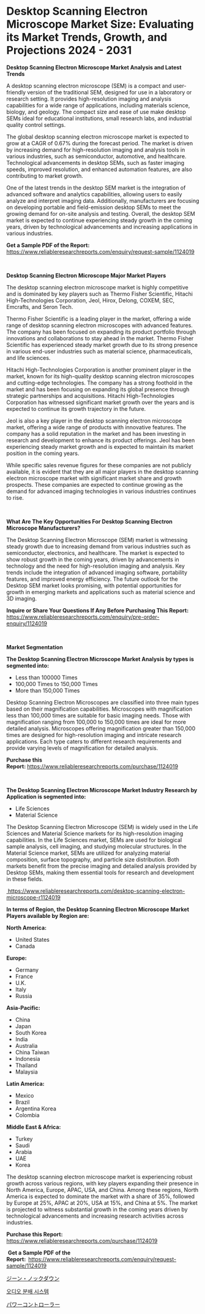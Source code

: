 <p><h1>Desktop Scanning Electron Microscope Market Size: Evaluating its Market Trends, Growth, and Projections 2024 - 2031</h1></p><p><strong>Desktop Scanning Electron Microscope Market Analysis and Latest Trends</strong></p>
<p><p>A desktop scanning electron microscope (SEM) is a compact and user-friendly version of the traditional SEM, designed for use in a laboratory or research setting. It provides high-resolution imaging and analysis capabilities for a wide range of applications, including materials science, biology, and geology. The compact size and ease of use make desktop SEMs ideal for educational institutions, small research labs, and industrial quality control settings.</p><p>The global desktop scanning electron microscope market is expected to grow at a CAGR of 0.67% during the forecast period. The market is driven by increasing demand for high-resolution imaging and analysis tools in various industries, such as semiconductor, automotive, and healthcare. Technological advancements in desktop SEMs, such as faster imaging speeds, improved resolution, and enhanced automation features, are also contributing to market growth.</p><p>One of the latest trends in the desktop SEM market is the integration of advanced software and analytics capabilities, allowing users to easily analyze and interpret imaging data. Additionally, manufacturers are focusing on developing portable and field-emission desktop SEMs to meet the growing demand for on-site analysis and testing. Overall, the desktop SEM market is expected to continue experiencing steady growth in the coming years, driven by technological advancements and increasing applications in various industries.</p></p>
<p><strong>Get a Sample PDF of the Report:&nbsp;</strong> <a href="https://www.reliableresearchreports.com/enquiry/request-sample/1124019">https://www.reliableresearchreports.com/enquiry/request-sample/1124019</a></p>
<p>&nbsp;</p>
<p><strong>Desktop Scanning Electron Microscope Major Market Players</strong></p>
<p><p>The desktop scanning electron microscope market is highly competitive and is dominated by key players such as Thermo Fisher Scientific, Hitachi High-Technologies Corporation, Jeol, Hirox, Delong, COXEM, SEC, Emcrafts, and Seron Tech.</p><p>Thermo Fisher Scientific is a leading player in the market, offering a wide range of desktop scanning electron microscopes with advanced features. The company has been focused on expanding its product portfolio through innovations and collaborations to stay ahead in the market. Thermo Fisher Scientific has experienced steady market growth due to its strong presence in various end-user industries such as material science, pharmaceuticals, and life sciences.</p><p>Hitachi High-Technologies Corporation is another prominent player in the market, known for its high-quality desktop scanning electron microscopes and cutting-edge technologies. The company has a strong foothold in the market and has been focusing on expanding its global presence through strategic partnerships and acquisitions. Hitachi High-Technologies Corporation has witnessed significant market growth over the years and is expected to continue its growth trajectory in the future.</p><p>Jeol is also a key player in the desktop scanning electron microscope market, offering a wide range of products with innovative features. The company has a solid reputation in the market and has been investing in research and development to enhance its product offerings. Jeol has been experiencing steady market growth and is expected to maintain its market position in the coming years.</p><p>While specific sales revenue figures for these companies are not publicly available, it is evident that they are all major players in the desktop scanning electron microscope market with significant market share and growth prospects. These companies are expected to continue growing as the demand for advanced imaging technologies in various industries continues to rise.</p></p>
<p>&nbsp;</p>
<p><strong>What Are The Key Opportunities For Desktop Scanning Electron Microscope Manufacturers?</strong></p>
<p><p>The Desktop Scanning Electron Microscope (SEM) market is witnessing steady growth due to increasing demand from various industries such as semiconductor, electronics, and healthcare. The market is expected to show robust growth in the coming years, driven by advancements in technology and the need for high-resolution imaging and analysis. Key trends include the integration of advanced imaging software, portability features, and improved energy efficiency. The future outlook for the Desktop SEM market looks promising, with potential opportunities for growth in emerging markets and applications such as material science and 3D imaging.</p></p>
<p><strong>Inquire or Share Your Questions If Any Before Purchasing This Report:</strong> <a href="https://www.reliableresearchreports.com/enquiry/pre-order-enquiry/1124019">https://www.reliableresearchreports.com/enquiry/pre-order-enquiry/1124019</a></p>
<p>&nbsp;</p>
<p><strong>Market Segmentation</strong></p>
<p><strong>The Desktop Scanning Electron Microscope Market Analysis by types is segmented into:</strong></p>
<p><ul><li>Less than 100000 Times</li><li>100,000 Times to 150,000 Times</li><li>More than 150,000 Times</li></ul></p>
<p><p>Desktop Scanning Electron Microscopes are classified into three main types based on their magnification capabilities. Microscopes with magnification less than 100,000 times are suitable for basic imaging needs. Those with magnification ranging from 100,000 to 150,000 times are ideal for more detailed analysis. Microscopes offering magnification greater than 150,000 times are designed for high-resolution imaging and intricate research applications. Each type caters to different research requirements and provide varying levels of magnification for detailed analysis.</p></p>
<p><strong>Purchase this Report:&nbsp;</strong><a href="https://www.reliableresearchreports.com/purchase/1124019">https://www.reliableresearchreports.com/purchase/1124019</a></p>
<p>&nbsp;</p>
<p><strong>The Desktop Scanning Electron Microscope Market Industry Research by Application is segmented into:</strong></p>
<p><ul><li>Life Sciences</li><li>Material Science</li></ul></p>
<p><p>The Desktop Scanning Electron Microscope (SEM) is widely used in the Life Sciences and Material Science markets for its high-resolution imaging capabilities. In the Life Sciences market, SEMs are used for biological sample analysis, cell imaging, and studying molecular structures. In the Material Science market, SEMs are utilized for analyzing material composition, surface topography, and particle size distribution. Both markets benefit from the precise imaging and detailed analysis provided by Desktop SEMs, making them essential tools for research and development in these fields.</p></p>
<p><a href="https://www.reliableresearchreports.com/desktop-scanning-electron-microscope-r1124019">&nbsp;https://www.reliableresearchreports.com/desktop-scanning-electron-microscope-r1124019</a></p>
<p><strong>In terms of Region, the Desktop Scanning Electron Microscope Market Players available by Region are:</strong></p>
<p>
    <p> <strong> North America: </strong>
        <ul>
            <li>United States</li>
            <li>Canada</li>
        </ul>
        </p> 
    <p> <strong> Europe: </strong>
        <ul>
            <li>Germany</li>
            <li>France</li>
            <li>U.K.</li>
            <li>Italy</li>
            <li>Russia</li>
        </ul>
        </p> 
    <p> <strong> Asia-Pacific: </strong>
        <ul>
            <li>China</li>
            <li>Japan</li>
            <li>South Korea</li>
            <li>India</li>
            <li>Australia</li>
            <li>China Taiwan</li>
            <li>Indonesia</li>
            <li>Thailand</li>
            <li>Malaysia</li>
        </ul>
        </p> 
    <p> <strong> Latin America: </strong>
        <ul>
            <li>Mexico</li>
            <li>Brazil</li>
            <li>Argentina Korea</li>
            <li>Colombia</li>
        </ul>
        </p> 
    <p> <strong> Middle East & Africa: </strong>
        <ul>
            <li>Turkey</li>
            <li>Saudi</li>
            <li>Arabia</li>
            <li>UAE</li>
            <li>Korea</li>
        </ul>
    </p>
    </p>
<p><p>The desktop scanning electron microscope market is experiencing robust growth across various regions, with key players expanding their presence in North America, Europe, APAC, USA, and China. Among these regions, North America is expected to dominate the market with a share of 35%, followed by Europe at 25%, APAC at 20%, USA at 15%, and China at 5%. The market is projected to witness substantial growth in the coming years driven by technological advancements and increasing research activities across industries.</p></p>
<p><strong>Purchase this Report: </strong><a href="https://www.reliableresearchreports.com/purchase/1124019">https://www.reliableresearchreports.com/purchase/1124019</a></p>
<p>&nbsp;<strong>Get a Sample PDF of the Report:&nbsp;&nbsp;</strong><a href="https://www.reliableresearchreports.com/enquiry/request-sample/1124019">https://www.reliableresearchreports.com/enquiry/request-sample/1124019</a></p>
<p><strong></strong></p>
<p><p><a href="https://github.com/JacksonWiza1924/Market-Research-Report-List-1/blob/main/714915221173.md">ジーン・ノックダウン</a></p><p><a href="https://github.com/RichardLueilwitz787/Market-Research-Report-List-1/blob/main/139776019728.md">오디오 분배 시스템</a></p><p><a href="https://github.com/Calvi3ynJerde867/Market-Research-Report-List-1/blob/main/957720521172.md">パワーコントローラー</a></p></p>